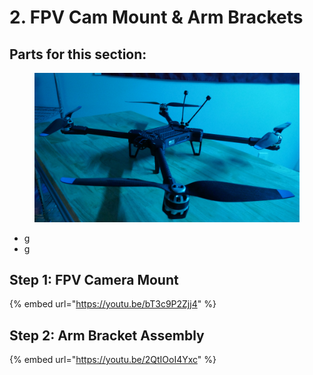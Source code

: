 # 2. FPV Cam Mount & Arm Brackets

## Parts for this section:

<figure><img src="../../../.gitbook/assets/3245324.png" alt=""><figcaption></figcaption></figure>

* g
* g



## Step 1: FPV Camera Mount

{% embed url="https://youtu.be/bT3c9P2Zjj4" %}



## Step 2: Arm Bracket Assembly

{% embed url="https://youtu.be/2QtIOoI4Yxc" %}

